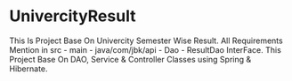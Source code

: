 # UnivercityResult
This Is Project Base On Univercity Semester Wise Result.
All Requirements Mention in src - main - java/com/jbk/api - Dao - ResultDao InterFace.
This Project Base On DAO, Service & Controller Classes using Spring & Hibernate.
